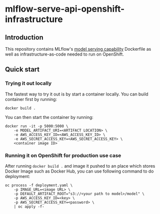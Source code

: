 # mlflow-serve-api-openshift-infrastructure

## Introduction
This repository contains MLflow's [model serving capability](https://www.mlflow.org/docs/latest/quickstart.html#saving-and-serving-models) Dockerfile as well as infrastructure-as-code needed to run on OpenShift.

## Quick start
### Trying it out locally
The fastest way to try it out is by start a container locally.
You can build container first by running:
```
docker build .
```

You can then start the container by running:
```
docker run -it -p 5000:5000 \
    -e MODEL_ARTIFACT_URI=<ARTIFACT LOCATION> \
    -e AWS_ACCESS_KEY_ID=<AWS_ACCESS_KEY_ID> \
    -e AWS_SECRET_ACCESS_KEY=<AWS_SECRET_ACCESS_KEY> \
    <container image ID>
```
        
### Running it on OpenShift for production use case
After running `docker build .` and image it pushed to an place which stores Docker Image such as Docker Hub, you can use following command to do deployment:
```
oc process -f deployment.yaml \
    -p IMAGE_URL=<image URL> \
    -p DEFAULT_ARTIFACT_ROOT="s3://<your path to model>/model" \
    -p AWS_ACCESS_KEY_ID=<key> \
    -p AWS_SECRET_ACCESS_KEY=<password> \
    | oc apply -f-
```